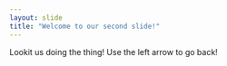 ```yaml
---
layout: slide
title: "Welcome to our second slide!"
---
```

Lookit us doing the thing!
Use the left arrow to go back!
